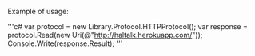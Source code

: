 Example of usage:

'''c#
var protocol = new Library.Protocol.HTTPProtocol();
var response = protocol.Read(new Uri(@"http://haltalk.herokuapp.com/"));
Console.Write(response.Result);
'''
